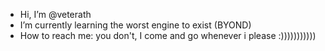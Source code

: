 - Hi, I’m @veterath
-  I’m currently learning the worst engine to exist (BYOND)
- How to reach me: you don't, I come and go whenever i please :)))))))))))

<!---
veterath/veterath is a ✨ special ✨ repository because its `README.md` (this file) appears on your GitHub profile.
You can click the Preview link to take a look at your changes.
--->
